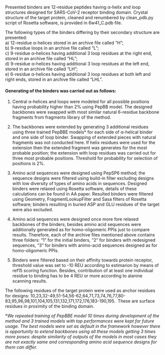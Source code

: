 Presented binders are 12-residue peptides having α-helix and loop structures  designed for SARS-CoV-2 receptor binding domain. Crystal structure of the target protein, cleaned and renumbered by clean_pdb.py script of Rosetta software, is provided in 6w41_C.pdb file.

The following types of the binders differing by their secondary structure are presented:  
a) 12-residue α-helices stored in an archive file called “H”;  
b) 9-residue loops in an archive file called “L”;  
c) 9-residue α-helices having additional 3 loop residues at the right end, stored in an archive file called “HL”;  
d) 9-residue α-helices having additional 3 loop residues at the left end, stored in an archive file called “LH”;  
e) 6-residue α-helices having additional 3 loop residues at both left and right ends, stored in an archive file called “LHL”.

#### Generating of the binders was carried out as follows:  
1. Central α-helices and loops were modeled for all possible positions having probability higher than 2% using PepBB model. The designed backbones were swapped with most similar natural 6-residue backbone fragments from fragments library of the method.

2. The backbones were extended by generating 3 additional residues using three trained PepBBE models* for each side of α-helical binder and one side of loop binder.  Swapping of extended pieces with natural fragments was not conducted here. If helix residues were used for the extension then the extended fragment was generates for the most probable position; the extension with loop residues was carried out for  three most probable positions. Threshold for probability for selection of positions is 2%. 

3. Amino acid sequences were designed  using PepSP6 method; the sequence designs were filtered using build-in filter excluding designs with low diversity of types of amino acids in sequences.
Designed binders  were relaxed using Rosetta software, details of these calculations can be found in AA paper. Resulted binders were filtered using Geometry, FragmentLookupFilter and Sasa filters of Rosetta software; binders resulting in buried ASP and GLU residues  of the target were also excluded.

4. Amino acid sequences were designed once more fore relaxed backbones of the binders; besides amino acid sequences were additionally generated as for homo-oligomeric PPIs just to compare results.
Therefore, each of the archive files mentioned above contains three folders: “1” for the initial binders, “2” for binders with redesigned sequences, “3” for binders with animo-acid sequences designed as for homo-oligomeric PPIs.

5. Binders were filtered based on their affinity towards protein receptor, threshold value was set to -10 REU according to estimarion by means of ref15 scoring function. Besides, contribution of at least one individual residue to binding has to be 4 REU or more according to alanine scanning results.

The following residues of the target protein were used as anchor residues for designs: 10,23,32-49,51-54,56-62,64,71,73,74,76,77,80-83,95,96,98,101,104,105,131,132,171,172,176,183-190,195.  These are surface residues in proximity of the binding domain.

**We repeated training of PepBBE model 10 times during development of the method and 3 trained models with top performances were  kept for future usage. The best models were set as default in the framework however  there is opportunity to extend backbones using all these models getting 3 times more poses: despite similarity of outputs of the models in most cases  they are not exactly same and corresponding amino acid sequence designs for them can differ.*
